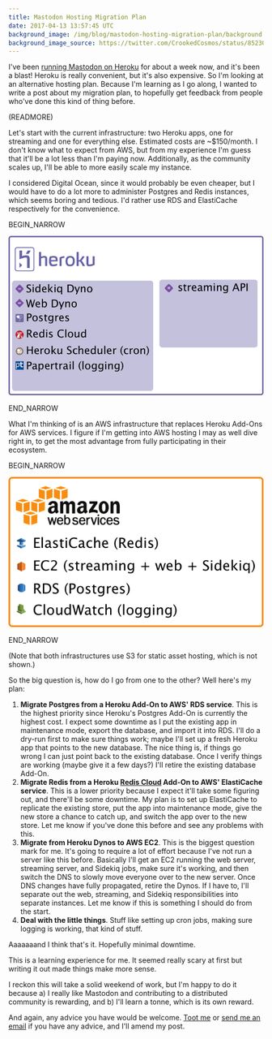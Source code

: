 ```yaml
---
title: Mastodon Hosting Migration Plan
date: 2017-04-13 13:57:45 UTC
background_image: /img/blog/mastodon-hosting-migration-plan/background.jpg
background_image_source: https://twitter.com/CrookedCosmos/status/852301727407669248
---
```


I've been [running Mastodon on Heroku](/blog/running-mastodon-on-heroku/) for about a week now, and it's been a blast! Heroku is really convenient, but it's also expensive. So I'm looking at an alternative hosting plan. Because I'm learning as I go along, I wanted to write a post about my migration plan, to hopefully get feedback from people who've done this kind of thing before. 

(READMORE)

Let's start with the current infrastructure: two Heroku apps, one for streaming and one for everything else. Estimated costs are ~$150/month. I don't know what to expect from AWS, but from my experience I'm guess that it'll be a lot less than I'm paying now. Additionally, as the community scales up, I'll be able to more easily scale my instance.

I considered Digital Ocean, since it would probably be even cheaper, but I would have to do a lot more to administer Postgres and Redis instances, which seems boring and tedious. I'd rather use RDS and ElastiCache respectively for the convenience.

BEGIN_NARROW

![Current Heroku Infrastructure](/img/blog/mastodon-hosting-migration-plan/heroku.png)

END_NARROW

What I'm thinking of is an AWS infrastructure that replaces Heroku Add-Ons for AWS services. I figure if I'm getting into AWS hosting I may as well dive right in, to get the most advantage from fully participating in their ecosystem.

BEGIN_NARROW

![Proposed AWS Infrastructure](/img/blog/mastodon-hosting-migration-plan/aws.png)

END_NARROW

(Note that both infrastructures use S3 for static asset hosting, which is not shown.)

So the big question is, how do I go from one to the other? Well here's my plan:

1. **Migrate Postgres from a Heroku Add-On to AWS' RDS service**. This is the highest priority since Heroku's Postgres Add-On is currently the highest cost. I expect some downtime as I put the existing app in maintenance mode, export the database, and import it into RDS. I'll do a dry-run first to make sure things work; maybe I'll set up a fresh Heroku app that points to the new database. The nice thing is, if things go wrong I can just point back to the existing database. Once I verify things are working (maybe give it a few days?) I'll retire the existing database Add-On.
1. **Migrate Redis from a Heroku [Redis Cloud](https://redislabs.com/products/redis-cloud/) Add-On to AWS' ElastiCache service**. This is a lower priority because I expect it'll take some figuring out, and there'll be some downtime. My plan is to set up ElastiCache to replicate the existing store, put the app into maintenance mode, give the new store a chance to catch up, and switch the app over to the new store. Let me know if you've done this before and see any problems with this.
1. **Migrate from Heroku Dynos to AWS EC2**. This is the biggest question mark for me. It's going to require a lot of effort because I've not run a server like this before. Basically I'll get an EC2 running the web server, streaming server, and Sidekiq jobs, make sure it's working, and then switch the DNS to slowly move everyone over to the new server. Once DNS changes have fully propagated, retire the Dynos. If I have to, I'll separate out the web, streaming, and Sidekiq responsibilities into separate instances. Let me know if this is something I should do from the start.
1. **Deal with the little things**. Stuff like setting up cron jobs, making sure logging is working, that kind of stuff.

Aaaaaaand I think that's it. Hopefully minimal downtime.

This is a learning experience for me. It seemed really scary at first but writing it out made things make more sense.

I reckon this will take a solid weekend of work, but I'm happy to do it because a) I really like Mastodon and contributing to a distributed community is rewarding, and b) I'll learn a tonne, which is its own reward.

And again, any advice you have would be welcome. [Toot me](http://mastodon.technology/@ashfurrow) or [send me an email](mailto:ash@ashfurrow.com) if you have any advice, and I'll amend my post.
